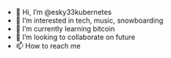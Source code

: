 - 👋 Hi, I’m @esky33kubernetes
- 👀 I’m interested in tech, music, snowboarding
- 🌱 I’m currently learning bitcoin
- 💞️ I’m looking to collaborate on future
- 📫 How to reach me 

<!---
esky33kubernetes/esky33kubernetes is a ✨ special ✨ repository because its `README.md` (this file) appears on your GitHub profile.
You can click the Preview link to take a look at your changes.
--->
